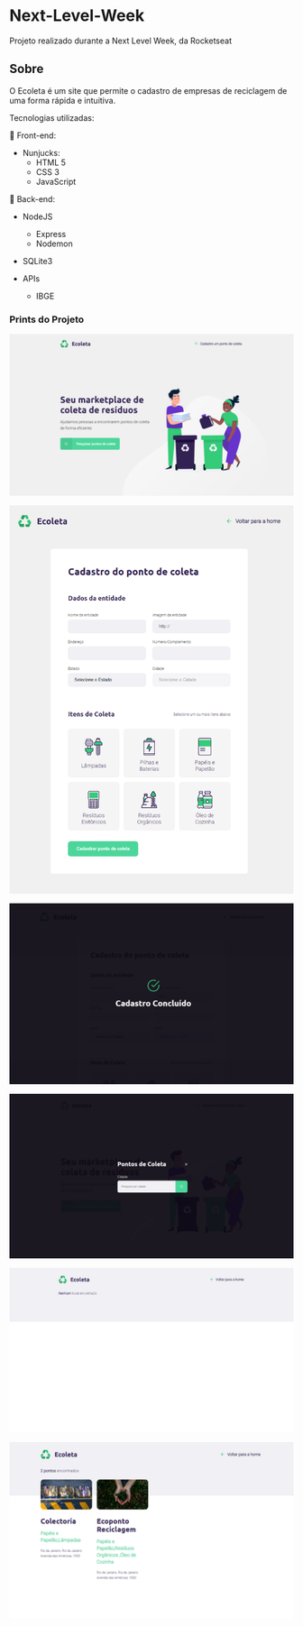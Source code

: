 # Next-Level-Week
 Projeto realizado durante a Next Level Week, da Rocketseat
 
 ## Sobre
 
 O Ecoleta é um site que permite o cadastro de empresas de reciclagem de uma forma rápida e intuitiva.
 
 Tecnologias utilizadas:  

:space_invader: Front-end:        
* Nunjucks:  
  - HTML 5     
  - CSS 3     
  - JavaScript     
  
:space_invader: Back-end:  
* NodeJS
  - Express  
  - Nodemon 

* SQLite3  
* APIs   
  - IBGE   
 
 
 ### Prints do Projeto
 
![Página Inicial](./readme-images/ecoleta.png)

![Página Inicial](./readme-images/pontoDeColeta.png)

![Página Inicial](./readme-images/cadConcluido.png)

![Página Inicial](./readme-images/Busca.png)

![Página Inicial](./readme-images/nenhumLocal.png)

![Página Inicial](./readme-images/resultadoBusca.png)
